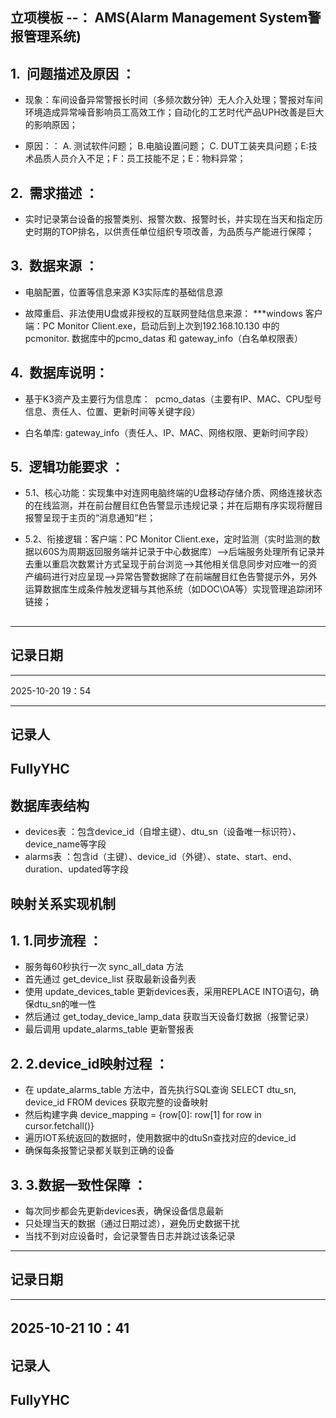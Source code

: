 ## 立项模板 --： AMS(Alarm Management System警报管理系统)

## 1.  问题描述及原因 ：

- 现象：车间设备异常警报长时间（多频次数分钟）无人介入处理；警报对车间环境造成异常噪音影响员工高效工作；自动化的工艺时代产品UPH改善是巨大的影响原因；

- 原因：： A. 测试软件问题； B.电脑设置问题； C. DUT工装夹具问题；E:技术品质人员介入不足；F：员工技能不足；E：物料异常；
## 2.  需求描述 ：

 - 实时记录第台设备的报警类别、报警次数、报警时长，并实现在当天和指定历史时期的TOP排名，以供责任单位组织专项改善，为品质与产能进行保障；

## 3.  数据来源 ：

- 电脑配置，位置等信息来源 K3实际库的基础信息源

- 故障重启、非法使用U盘或非授权的互联网登陆信息来源： ***windows 客户端：PC Monitor Client.exe，启动后到上次到192.168.10.130 中的 pcmonitor. 数据库中的pcmo_datas 和 gateway_info（白名单权限表）

## 4.  数据库说明：

- 基于K3资产及主要行为信息库：  pcmo_datas（主要有IP、MAC、CPU型号信息、责任人、位置、更新时间等关键字段）

- 白名单库:  gateway_info（责任人、IP、MAC、网络权限、更新时间字段）

## 5.  逻辑功能要求 ：
- 5.1、核心功能：实现集中对连网电脑终端的U盘移动存储介质、网络连接状态的在线监测，并在前台醒目红色告警显示违规记录；并在后期有序实现将醒目报警呈现于主页的“消息通知”栏；

- 5.2、衔接逻辑：客户端：PC Monitor Client.exe，定时监测（实时监测的数据以60S为周期返回服务端并记录于中心数据库）-->后端服务处理所有记录并去重以重启次数累计方式呈现于前台浏览-->其他相关信息同步对应唯一的资产编码进行对应呈现-->异常告警数据除了在前端醒目红色告警提示外，另外运算数据库生成条件触发逻辑与其他系统（如DOC\OA等）实现管理追踪闭环链接；
##  
---------------------------------------
## 记录日期
---------------------------------------
   2025-10-20 19：54

---------------------------------------
   ## 记录人
  FullyYHC
---------------------------------------

## 数据库表结构
- devices表 ：包含device_id（自增主键）、dtu_sn（设备唯一标识符）、device_name等字段
- alarms表 ：包含id（主键）、device_id（外键）、state、start、end、duration、updated等字段
## 映射关系实现机制
## 1. 1.同步流程 ：   
   - 服务每60秒执行一次 sync_all_data 方法
   - 首先通过 get_device_list 获取最新设备列表
   - 使用 update_devices_table 更新devices表，采用REPLACE INTO语句，确保dtu_sn的唯一性
   - 然后通过 get_today_device_lamp_data 获取当天设备灯数据（报警记录）
   - 最后调用 update_alarms_table 更新警报表
## 2. 2.device_id映射过程 ：   
   - 在 update_alarms_table 方法中，首先执行SQL查询 SELECT dtu_sn, device_id FROM devices 获取完整的设备映射
   - 然后构建字典 device_mapping = {row[0]: row[1] for row in cursor.fetchall()}
   - 遍历IOT系统返回的数据时，使用数据中的dtuSn查找对应的device_id
   - 确保每条报警记录都关联到正确的设备
## 3. 3.数据一致性保障 ：   
   - 每次同步都会先更新devices表，确保设备信息最新
   - 只处理当天的数据（通过日期过滤），避免历史数据干扰
   - 当找不到对应设备时，会记录警告日志并跳过该条记录
---------------------------------------
## 记录日期
---------------------------------------
   2025-10-21 10：41
---------------------------------------
   ## 记录人
  FullyYHC
---------------------------------------

